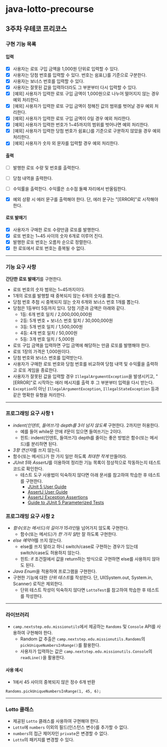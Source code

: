# java-lotto-precourse

## 3주차 우테코 프리코스

### 구현 기능 목록

#### 입력
- [x] 사용자는 로또 구입 금액을 1,000원 단위로 입력할 수 있다.
- [x] 사용자는 당첨 번호를 입력할 수 있다. 번호는 쉼표(,)를 기준으로 구분한다.
- [x] 사용자는 보너스 번호를 입력할 수 있다.
- [x] 사용자는 잘못된 값을 입력하더라도 그 부분부터 다시 입력할 수 있다.
- [x] [예외] 사용자가 입력한 로또 구입 금액이 1,000원으로 나누어 떨어지지 않는 경우 예외 처리한다.
- [x] [예외] 사용자가 입력한 로또 구입 금액이 정해진 값의 범위를 벗어날 경우 예외 처리한다.
- [x] [예외] 사용자가 입력한 로또 구입 금액이 0일 경우 예외 처리한다.
- [x] [예외] 사용자가 입력한 번호가 1~45까지의 범위를 벗어나면 예외 처리한다.
- [x] [예외] 사용자가 입력한 당첨 번호가 쉼표(,)를 기준으로 구분하지 않았을 경우 예외 처리한다.
- [x] [예외] 사용자가 숫자 외 문자를 입력할 경우 예외 처리한다.
   
#### 출력
- [ ] 발행한 로또 수량 및 번호를 출력한다.
- [ ] 당첨 내역을 출력한다.
- [ ] 수익률을 출력한다. 수익률은 소수점 둘째 자리에서 반올림한다.
- [x] 예외 상황 시 에러 문구를 출력해야 한다. 단, 에러 문구는 "[ERROR]"로 시작해야 한다.   
   
   
#### 로또 발매기
- [x] 사용자가 구매한 로또 수량만큼 로또를 발행한다.
- [x] 로또 번호는 1~45 사이의 숫자 6개로 이루어 진다.
- [x] 발행한 로또 번호는 오름차 순으로 정렬한다.
- [x] 한 로또에서 로또 번호는 중복될 수 없다.

___

### 기능 요구 사항

**간단한 로또 발매기**를 구현한다.

- 로또 번호의 숫자 범위는 1~45까지이다.
- 1개의 로또를 발행할 때 중복되지 않는 6개의 숫자를 뽑는다.
- 당첨 번호 추첨 시 중복되지 않는 숫자 6개와 보너스 번호 1개를 뽑는다.
- 당첨은 1등부터 5등까지 있다. 당첨 기준과 금액은 아래와 같다.
  - 1등: 6개 번호 일치 / 2,000,000,000원
  - 2등: 5개 번호 + 보너스 번호 일치 / 30,000,000원
  - 3등: 5개 번호 일치 / 1,500,000원
  - 4등: 4개 번호 일치 / 50,000원
  - 5등: 3개 번호 일치 / 5,000원
- 로또 구입 금액을 입력하면 구입 금액에 해당하는 만큼 로또를 발행해야 한다.
- 로또 1장의 가격은 1,000원이다.
- 당첨 번호와 보너스 번호를 입력받는다.
- 사용자가 구매한 로또 번호와 당첨 번호를 비교하여 당첨 내역 및 수익률을 출력하고 로또 게임을 종료한다.
- 사용자가 잘못된 값을 입력할 경우 `IllegalArgumentException`을 발생시키고, "[ERROR]"로 시작하는 에러 메시지를 출력 후 그 부분부터 입력을 다시 받는다.
- `Exception`이 아닌 `IllegalArgumentException`, `IllegalStateException` 등과 같은 명확한 유형을 처리한다.

---

### 프로그래밍 요구 사항 1

- *indent(인덴트, 들여쓰기) depth를 3이 넘지 않도록* 구현한다. 2까지만 허용한다.
  - 예를 들어 while문 안에 if문이 있으면 들여쓰기는 2이다.
  - 힌트: indent(인덴트, 들여쓰기) depth를 줄이는 좋은 방법은 함수(또는 메서드)를 분리하면 된다.
- *3항 연산자*를 쓰지 않는다.
- 함수(또는 메서드)가 한 가지 일만 하도록 *최대한 작게* 만들어라.
- *JUnit 5*와 *AssertJ*를 이용하여 정리한 기능 목록이 정상적으로 작동하는지 테스트 코드로 확인한다.
  - 테스트 도구 사용법이 익숙하지 않다면 아래 문서를 참고하여 학습한 후 테스트를 구현한다.
    - [JUnit 5 User Guide](https://junit.org/junit5/docs/current/user-guide)
    - [AssertJ User Guide](https://assertj.github.io/doc)
    - [AssertJ Exception Assertions](https://www.baeldung.com/assertj-exception-assertion)
    - [Guide to JUnit 5 Parameterized Tests](https://www.baeldung.com/parameterized-tests-junit-5)      
   
   
### 프로그래밍 요구 사항 2

- *함수(또는 메서드)의 길이가 15라인*을 넘어가지 않도록 구현한다.
  - 함수(또는 메서드)가 *한 가지 일*만 잘 하도록 구현한다.
- *else 예약어*를 쓰지 않는다.
  - else를 쓰지 말라고 하니 switch/case로 구현하는 경우가 있는데 switch/case도 허용하지 않는다.
  - 힌트: if 조건절에서 값을 return하는 방식으로 구현하면 else를 사용하지 않아도 된다.
- *Java Enum*을 적용하여 프로그램을 구현한다.
- 구현한 기능에 대한 *단위 테스트*를 작성한다. 단, UI(System.out, System.in, Scanner) 로직은 제외한다.
  - 단위 테스트 작성이 익숙하지 않다면 `LottoTest`를 참고하여 학습한 후 테스트를 작성한다.

---

### 라이브러리

- `camp.nextstep.edu.missionutils`에서 제공하는 `Randoms` 및 `Console` API를 사용하여 구현해야 한다.
    - Random 값 추출은 `camp.nextstep.edu.missionutils.Randoms`의 `pickUniqueNumbersInRange()`를 활용한다.
    - 사용자가 입력하는 값은 `camp.nextstep.edu.missionutils.Console`의 `readLine()`을 활용한다.   
   
   
#### 사용 예시

- 1에서 45 사이의 중복되지 않은 정수 6개 반환
```
Randoms.pickUniqueNumbersInRange(1, 45, 6);
```

---

### Lotto 클래스

- 제공된 `Lotto` 클래스를 사용하여 구현해야 한다.
- `Lotto`에 `numbers` 이외의 필드(인스턴스 변수)를 추가할 수 없다.
- `numbers`의 접근 제어자인 `private`은 변경할 수 없다.
- `Lotto`의 패키지를 변경할 수 있다.
